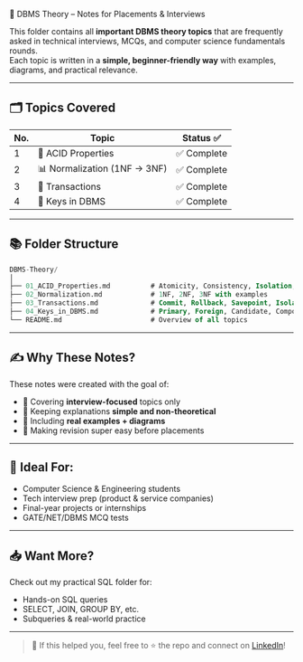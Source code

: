  🧠 DBMS Theory – Notes for Placements & Interviews

This folder contains all **important DBMS theory topics** that are frequently asked in technical interviews, MCQs, and computer science fundamentals rounds.  
Each topic is written in a **simple, beginner-friendly way** with examples, diagrams, and practical relevance.

---

## 🗂️ Topics Covered

| No. | Topic                        | Status ✅   |
| --- | ---------------------------- | ---------- |
| 1   | 🔁 ACID Properties           | ✅ Complete |
| 2   | 📊 Normalization (1NF → 3NF) | ✅ Complete |
| 3   | 🔄 Transactions              | ✅ Complete |
| 4   | 🔑 Keys in DBMS              | ✅ Complete |


---

## 📚 Folder Structure

```sql
DBMS-Theory/
│
├── 01_ACID_Properties.md          # Atomicity, Consistency, Isolation, Durability
├── 02_Normalization.md            # 1NF, 2NF, 3NF with examples
├── 03_Transactions.md             # Commit, Rollback, Savepoint, Isolation levels
├── 04_Keys_in_DBMS.md             # Primary, Foreign, Candidate, Composite, etc.
└── README.md                      # Overview of all topics
```

---

## ✍️ Why These Notes?

These notes were created with the goal of:
- 📌 Covering **interview-focused** topics only
- 🧠 Keeping explanations **simple and non-theoretical**
- 🧪 Including **real examples + diagrams**
- 🚀 Making revision super easy before placements

---

## 💼 Ideal For:

- Computer Science & Engineering students
- Tech interview prep (product & service companies)
- Final-year projects or internships
- GATE/NET/DBMS MCQ tests

---

## 📥 Want More?

Check out my practical SQL folder for:
- Hands-on SQL queries
- SELECT, JOIN, GROUP BY, etc.
- Subqueries & real-world practice

---

> 📢 If this helped you, feel free to ⭐ the repo and connect on [LinkedIn](https://linkedin.com/in/your-profile)!
